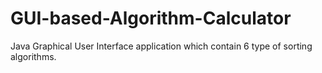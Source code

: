 # GUI-based-Algorithm-Calculator
Java Graphical User Interface  application which contain 6 type of sorting algorithms. 
